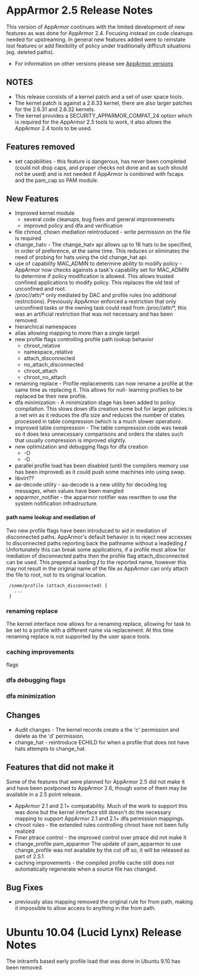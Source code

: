 AppArmor 2.5 Release Notes
==========================

This version of AppArmor continues with the limited development
of new features as was done for AppArmor 2.4. Focusing instead on
code cleanups needed for upstreaming. In general new features added
were to reinstate lost features or add flexibility of policy under
traditionally difficult situations (eg. deleted paths).

-   For information on other versions please see [AppArmor versions](AppArmor_versions)

NOTES
-----

-   This release consists of a kernel patch and a set of user space tools.
-   The kernel patch is against a 2.6.33 kernel, there are also larger patches for the 2.6.31 and 2.6.32 kernels.
-   The kernel provides a SECURITY\_APPARMOR\_COMPAT\_24 option which is required for the AppArmor 2.5 tools to work, it also allows the AppArmor 2.4 tools to be used.

Features removed
----------------

-   set capabilities - this feature is dangerous, has never been
    completed (could not drop caps, and proper checks not done and
    as such should not be used) and is not needed if AppArmor is
    combined with fscaps and the pam\_cap.so PAM module.

New Features
------------

-   Improved kernel module
    -   several code cleanups, bug fixes and general improvemenets
    -   improved policy and dfa and verification
-   file chmod, chown mediation reintroduced - write permission on the file is required
-   change\_hatv - The change\_hatv api allows up to 16 hats to be specified, in order of preference, at the same time. This reduces or eliminates the need of probing for hats using the old change\_hat api.
-   use of capability MAC\_ADMIN to determine ability to modify policy - AppArmor now checks againsts a task's capability set for MAC\_ADMIN to determine if policy modification is allowed. This allows trusted confined applications to modify policy. This replaces the old test of unconfined and root.
-   /proc/<pid>/attr/\* only mediated by DAC and profile rules (no additional restrictions). Previously AppArmor enforced a restriction that only unconfined tasks or the owning task could read from /proc/<pid>/attr/\*, this was an artificial restriction that was not necessary and has been removed.
-   hierarchical namespaces
-   alias allowing mapping to more than a single target
-   new profile flags controlling profile path lookup behavior
    -   chroot\_relative
    -   namespace\_relative
    -   attach\_disconnected
    -   no\_attach\_disconnected
    -   chroot\_attach
    -   chroot\_no\_attach
-   renaming replace - Profile replacements can now rename a profile at the same time as replacing it. This allows for null- learning profiles to be replaced be their new profile.
-   dfa minimization - A minimization stage has been added to policy compilation. This slows down dfa creation some but for larger policies is a net win as it reduces the dfa size and reduces the number of states processed in table compression (which is a much slower operation).
-   improved table compression - The table compression code was tweak so it does less unnecessary comparisons and orders the states such that usually compression is improved slightly.
-   new optimization and debugging flags for dfa creation
    -   -O
    -   -D
-   parallel profile load has been disabled (until the compilers memory use has been improved) as it could push some machines into using swap.
-   libvirt??
-   aa-decode utility - aa-decode is a new utility for decoding log messages, when values have been mangled
-   apparmor\_notifier - the apparmor notifier was rewritten to use the system notification infrastructure.

#### path name lookup and mediation of

Two new profile flags have been introduced to aid in mediation of
disconnected paths. AppArmor's default behavior is to reject new
accesses to disconnected paths reporting back the pathname without
a leadeding **/** Unfortunately this can break some applications,
if a profile must allow for mediation of disconnected paths then
the profile flag attach\_disconnected can be used. This prepend a
leading **/** to the reported name, however this may not result in
the original name of the file as AppArmor can only attach the file
to root, not to its original location.

```
 /some/profile (attach_disconnected) {
   ...
 }
```

### renaming replace

The kernel interface now allows for a renaming replace, allowing for
task to be set to a profile with a different name via replacement. At
this time renaming replace is not supported by the user space tools.

### caching improvements

flags

### dfa debugging flags

### dfa minimization

Changes
-------

-   Audit changes - The kernel records create a the 'c' permission and delete as the 'd' permission.
-   change\_hat - reintroduce ECHILD for when a profile that does not have hats attempts to change\_hat.

Features that did not make it
-----------------------------

Some of the features that were planned for AppArmor 2.5 did not make
it and have been postponed to AppArmor 2.6, though some of them may
be available in a 2.5 point release.

-   AppArmor 2.1 and 2.1+ compatability.
    Much of the work to support this was done but the kernel interface still doesn't do the necessary mapping to support AppArmor 2.1 and 2.1+ dfa permission mappings.
-   chroot rules - the extended rules controlling chroot have not been fully realized
-   Finer ptrace control - the improved control over ptrace did not make it
-   change\_profile pam\_apparmor
    The update of pam\_apparmor to use change\_profile was not available by the cut off so, it will be released as part of 2.5.1
-   caching improvements - the compiled profile cache still does not automatically regenerate when a source file has changed.

Bug Fixes
---------

-   previously alias mapping removed the original rule for from path,
    making it impossible to allow access to anything in the from path.

Ubuntu 10.04 (Lucid Lynx) Release Notes
=======================================

The initramfs based early profile load that was done in Ubuntu 9.10
has been removed.
